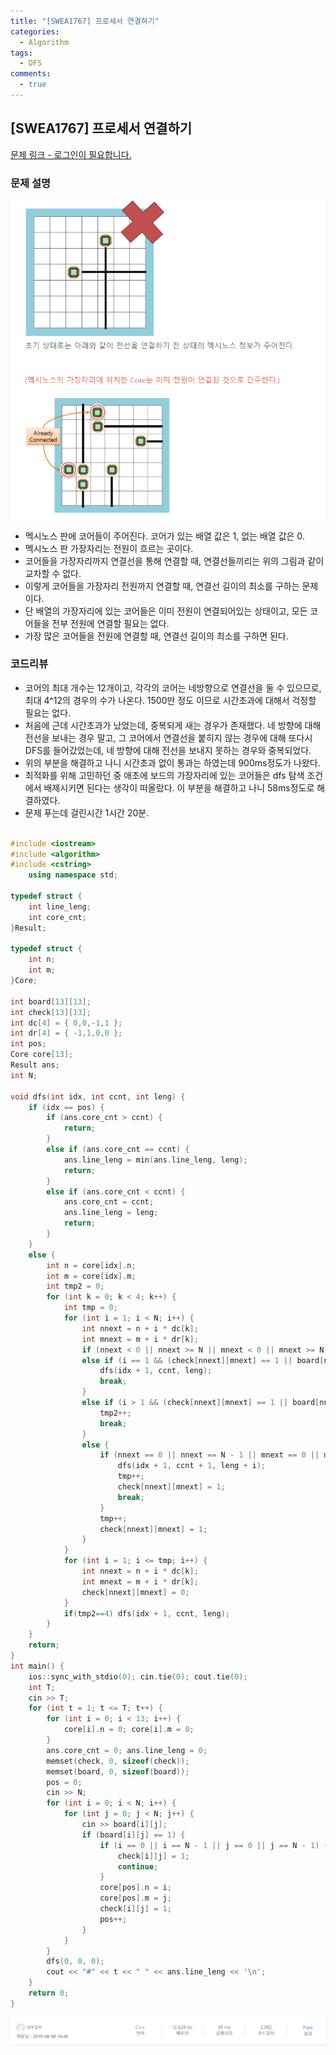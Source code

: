 ```yaml
---
title: "[SWEA1767] 프로세서 연결하기"
categories:
  - Algorithm
tags:
  - DFS
comments:
  - true
---
```

## [SWEA1767] 프로세서 연결하기

[문제 링크 - 로그인이 필요합니다.](https://www.swexpertacademy.com/main/code/problem/problemDetail.do?contestProbId=AV4suNtaXFEDFAUf)

### 문제 설명
![](/assets/img/Algorithm/08081.png)
* 멕시노스 판에 코어들이 주어진다. 코어가 있는 배열 값은 1, 없는 배열 값은 0.
* 멕시노스 판 가장자리는 전원이 흐르는 곳이다.
* 코어들을 가장자리까지 연결선을 통해 연결할 때, 연결선들끼리는 위의 그림과 같이 교차할 수 없다.
* 이렇게 코어들을 가장자리 전원까지 연결할 때, 연결선 길이의 최소를 구하는 문제이다.
* 단 배열의 가장자리에 있는 코어들은 이미 전원이 연결되어있는 상태이고, 모든 코어들을 전부 전원에 연결할 필요는 없다.
* 가장 많은 코어들을 전원에 연결할 때, 연결선 길이의 최소를 구하면 된다.

### 코드리뷰
* 코어의 최대 개수는 12개이고, 각각의 코어는 네방향으로 연결선을 둘 수 있으므로, 최대 4^12의 경우의 수가 나온다. 1500만 정도 이므로 시간초과에 대해서 걱정할 필요는 없다.
* 처음에 근데 시간초과가 났었는데, 중복되게 새는 경우가 존재했다. 네 방향에 대해 전선을 보내는 경우 말고, 그 코어에서 연결선을 붙히지 않는 경우에 대해 또다시 DFS를 들어갔었는데, 네 방향에 대해 전선을 보내지 못하는 경우와 중복되었다.
* 위의 부분을 해결하고 나니 시간초과 없이 통과는 하였는데 900ms정도가 나왔다.
* 최적화를 위해 고민하던 중 애초에 보드의 가장자리에 있는 코어들은 dfs 탐색 조건에서 배제시키면 된다는 생각이 떠올랐다. 이 부분을 해결하고 나니 58ms정도로 해결하였다.
* 문제 푸는데 걸린시간 1시간 20분.

```cpp

#include <iostream>
#include <algorithm>
#include <cstring>
	using namespace std;

typedef struct {
	int line_leng;
	int core_cnt;
}Result;

typedef struct {
	int n;
	int m;
}Core;

int board[13][13];
int check[13][13];
int dc[4] = { 0,0,-1,1 };
int dr[4] = { -1,1,0,0 };
int pos;
Core core[13];
Result ans;
int N;

void dfs(int idx, int ccnt, int leng) {
	if (idx == pos) {
		if (ans.core_cnt > ccnt) {
			return;
		}
		else if (ans.core_cnt == ccnt) {
			ans.line_leng = min(ans.line_leng, leng);
			return;
		}
		else if (ans.core_cnt < ccnt) {
			ans.core_cnt = ccnt;
			ans.line_leng = leng;
			return;
		}
	}
	else {
		int n = core[idx].n;
		int m = core[idx].m;
		int tmp2 = 0;
		for (int k = 0; k < 4; k++) {
			int tmp = 0;
			for (int i = 1; i < N; i++) {
				int nnext = n + i * dc[k];
				int mnext = m + i * dr[k];
				if (nnext < 0 || nnext >= N || mnext < 0 || mnext >= N) break;
				else if (i == 1 && (check[nnext][mnext] == 1 || board[nnext][mnext] == 1)) {
					dfs(idx + 1, ccnt, leng);
					break;
				}
				else if (i > 1 && (check[nnext][mnext] == 1 || board[nnext][mnext] == 1)) {
					tmp2++;
					break;
				}
				else {
					if (nnext == 0 || nnext == N - 1 || mnext == 0 || mnext == N - 1) {
						dfs(idx + 1, ccnt + 1, leng + i);
						tmp++;
						check[nnext][mnext] = 1;
						break;
					}
					tmp++;
					check[nnext][mnext] = 1;
				}
			}
			for (int i = 1; i <= tmp; i++) {
				int nnext = n + i * dc[k];
				int mnext = m + i * dr[k];
				check[nnext][mnext] = 0;
			}
			if(tmp2==4) dfs(idx + 1, ccnt, leng);
		}
	}
	return;
}
int main() {
	ios::sync_with_stdio(0); cin.tie(0); cout.tie(0);
	int T;
	cin >> T;
	for (int t = 1; t <= T; t++) {
		for (int i = 0; i < 13; i++) {
			core[i].n = 0; core[i].m = 0;
		}
		ans.core_cnt = 0; ans.line_leng = 0;
		memset(check, 0, sizeof(check));
		memset(board, 0, sizeof(board));
		pos = 0;
		cin >> N;
		for (int i = 0; i < N; i++) {
			for (int j = 0; j < N; j++) {
				cin >> board[i][j];
				if (board[i][j] == 1) {
					if (i == 0 || i == N - 1 || j == 0 || j == N - 1) {
						check[i][j] = 1;
						continue;
					}
					core[pos].n = i;
					core[pos].m = j;
					check[i][j] = 1;
					pos++;
				}
			}
		}
		dfs(0, 0, 0);
		cout << "#" << t << " " << ans.line_leng << '\n';
	}
	return 0;
}

```

![](/assets/img/Algorithm/08082.png)
